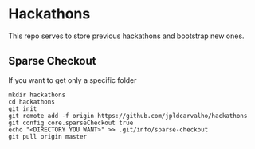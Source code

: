 # Hackathons
This repo serves to store previous hackathons and bootstrap new ones.

## Sparse Checkout
If you want to get only a specific folder

```
mkdir hackathons
cd hackathons
git init
git remote add -f origin https://github.com/jpldcarvalho/hackathons
git config core.sparseCheckout true
echo "<DIRECTORY YOU WANT>" >> .git/info/sparse-checkout
git pull origin master
```